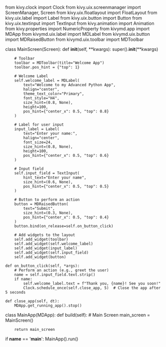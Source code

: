 from kivy.clock import Clock
from kivy.uix.screenmanager import ScreenManager, Screen
from kivy.uix.floatlayout import FloatLayout
from kivy.uix.label import Label
from kivy.uix.button import Button
from kivy.uix.textinput import TextInput
from kivy.animation import Animation
from kivy.properties import NumericProperty
from kivymd.app import MDApp
from kivymd.uix.label import MDLabel
from kivymd.uix.button import MDRaisedButton
from kivymd.uix.toolbar import MDToolbar

class MainScreen(Screen):
    def __init__(self, **kwargs):
        super().__init__(**kwargs)
        
        # Toolbar
        toolbar = MDToolbar(title="Welcome App")
        toolbar.pos_hint = {"top": 1}
        
        # Welcome Label
        self.welcome_label = MDLabel(
            text="Welcome to my Advanced Python App",
            halign="center",
            theme_text_color="Primary",
            font_style="H4",
            size_hint=(0.8, None),
            height=100,
            pos_hint={"center_x": 0.5, "top": 0.8}
        )
        
        # Label for user input
        input_label = Label(
            text="Enter your name:",
            halign="center",
            font_size=24,
            size_hint=(0.8, None),
            height=100,
            pos_hint={"center_x": 0.5, "top": 0.6}
        )
        
        # Input field
        self.input_field = TextInput(
            hint_text="Enter your name",
            size_hint=(0.6, None),
            pos_hint={"center_x": 0.5, "top": 0.5}
        )
        
        # Button to perform an action
        button = MDRaisedButton(
            text="Submit",
            size_hint=(0.3, None),
            pos_hint={"center_x": 0.5, "top": 0.4}
        )
        button.bind(on_release=self.on_button_click)
        
        # Add widgets to the layout
        self.add_widget(toolbar)
        self.add_widget(self.welcome_label)
        self.add_widget(input_label)
        self.add_widget(self.input_field)
        self.add_widget(button)
        
    def on_button_click(self, *args):
        # Perform an action (e.g., greet the user)
        name = self.input_field.text.strip()
        if name:
            self.welcome_label.text = f"Thank you, {name}! See you soon!"
            Clock.schedule_once(self.close_app, 5)  # Close the app after 5 seconds
        
    def close_app(self, dt):
        MDApp.get_running_app().stop()

class MainApp(MDApp):
    def build(self):
        # Main Screen
        main_screen = MainScreen()
        
        return main_screen

if __name__ == '__main__':
    MainApp().run()
